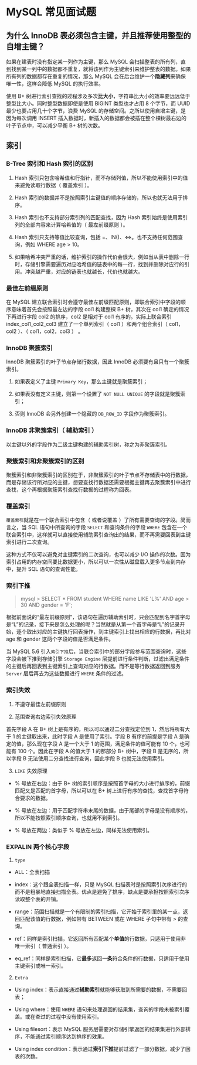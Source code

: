 # MySQL 常见面试题

## 为什么 InnoDB 表必须包含主键，并且推荐使用整型的自增主键？

如果在建表时没有指定某一列作为主键，那么 MySQL 会扫描整表的所有列，直到找到某一列中的数据都不重复，就将该列作为主键索引来维护整表的数据。如果所有列的数据都存在重复的情况，那么 MySQL 会在后台维护一个**隐藏列**来确保唯一性，这样会降低 MySQL 的执行效率。

使用 B+ 树进行索引查找的过程涉及多次**比大小**，字符串比大小的效率要远远低于整型比大小。同时整型数据即使是使用 BIGINT 类型也才占用 8 个字节，而 UUID 最少也要占用几十个字节，浪费 MySQL 的存储空间。之所以使用自增主键，是因为每次调用 INSERT 插入数据时，新插入的数据都会被插在整个棵树最右边的叶子节点中，可以减少平衡 B+ 树的次数。

## 索引

### B-Tree 索引和 Hash 索引的区别

1. Hash 索引只包含哈希值和行指针，而不存储列值，所以不能使用索引中的值来避免读取行数据（ 覆盖索引 ）。

2. Hash 索引的数据并不是按照索引主键值的顺序存储的，所以也就无法用于排序。

3. Hash 索引也不支持部分索引列的匹配查找，因为 Hash 索引始终是使用索引列的全部内容来计算哈希值的（ 最左前缀原则 ）。

4. Hash 索引只支持等值比较查询，包括 =、IN()、<=>。也不支持任何范围查询，例如 WHERE age > 10。

5. 如果哈希冲突严重的话，维护索引的操作代价会很大，例如当从表中删除一行时，存储引擎需要遍历对应哈希值的链表中的每一行，找到并删除对应行的引用。冲突越严重，对应的链表也就越长，代价也就越大。

### 最佳左前缀原则

在 MySQL 建立联合索引时会遵守最佳左前缀匹配原则，即联合索引中字段的顺序意味着首先会按照最左边的字段 col1 构建整棵 B+ 树，其次在 col1 确定的情况下再进行字段 col2 的排序，col2 是相对于 col1 有序的。实际上联合索引 index_col1_col2_col3 建立了一个单列索引（ col1 ）和两个组合索引（ col1，col2 ）、（ col1，col2，col3 ） 。

### InnoDB 聚簇索引

InnoDB 聚簇索引的叶子节点存储行数据，因此 InnoDB 必须要有且只有一个聚簇索引。

1. 如果表定义了主键 `Primary Key`，那么主键就是聚簇索引；

2. 如果表没有定义主键，则第一个设置了 `NOT NULL UNIQUE` 的字段就是聚簇索引；

3. 否则 InnoDB 会另外创建一个隐藏的 `DB_ROW_ID` 字段作为聚簇索引。

### InnoDB 非聚簇索引（ 辅助索引 ）

以主键以外的字段作为二级主键构建的辅助索引树，称之为非聚簇索引。

### 聚簇索引和非聚簇索引的区别

聚簇索引和非聚簇索引的区别在于，非聚簇索引的叶子节点不存储表中的行数据，而是存储该行所对应的主键，想要查找行数据还需要根据主键再去聚簇索引中进行查找，这个再根据聚簇索引查找行数据的过程称为回表。

### 覆盖索引

`覆盖索引`就是在一个联合索引中包含（ 或者说覆盖 ）了所有需要查询的字段。简而言之，当 SQL 语句中所查询的字段 `SELECT` 和查询条件的字段 `WHERE` 包含在一个联合索引中，这样就可以直接使用辅助索引查询出的结果，而不再需要回表到主键索引进行二次查询。

这种方式不仅可以避免对主键索引的二次查询，也可以减少 I/O 操作的次数。因为索引占用的内存空间要比数据更小，所以可以一次性从磁盘载入更多节点到内存中，提升 SQL 语句的查询性能。

### 索引下推

> mysql > SELECT * FROM student WHERE name LIKE 'L%' AND age > 30 AND gender = 'F';

根据前面说的“最左前缀原则”，该语句在遍历辅助索引时，只会匹配到名字首字母是“L”的记录，接下来是怎么处理的呢？当然就是从第一个首字母是“L”的记录开始，逐个取出对应的主键执行回表操作，到主键索引上找出相应的行数据，再比对 age 和 gender 这两个字段的值是否满足条件。

当 MySQL 5.6 引入`索引下推`后，当联合索引中的部分字段参与范围查询时，这些字段会被下推到存储引擎 `Storage Engine` 层提前进行条件判断，过滤出满足条件的主键后再回表到主键索引上查询对应的行数据。而不是等行数据返回到服务 `Server` 层后再去为这些数据进行 `WHERE` 条件的过滤。 

### 索引失效

1. 不遵守最佳左前缀原则

2. 范围查询右边索引失效原理
 
首先字段 A 在 B+ 树上是有序的，所以可以通过二分查找定位到 1，然后将所有大于 1 的主键取出来，此时字段 A 是使用了索引。字段 B 有序的前提是字段 A 是确定的值，那么现在字段 A 是一个大于 1 的范围，满足条件的值可能有 10 个，也可能有 100 个。因此在字段 A 的值大于 1 的那部分 B+ 树中，字段 B 是无序的，所以字段 B 无法使用二分查找进行查询，因此字段 B 也就无法使用索引。

3. `LIKE` 失效原理

* % 号放在右边：由于 B+ 树的索引顺序是按照首字母的大小进行排序的，前缀匹配又是匹配的首字母，所以可以在 B+ 树上进行有序的查找，查找首字母符合要求的数据。

* % 号放在左边：用于匹配字符串末尾的数据，由于尾部的字母是没有顺序的，所以不能按照索引顺序查询，也就用不到索引。

* % 号放在两边：类似于 % 号放在左边，同样无法使用索引。

### EXPALIN 两个核心字段

1. `type`

  * ALL：全表扫描
  
  * index：这个跟全表扫描一样，只是 MySQL 扫描表时是按照索引次序进行的而不是粗暴地直接扫描全表。优点是避免了排序，缺点是要承担按照索引次序读取整个表的开销。
  
  * range：范围扫描就是一个有限制的索引扫描，它开始于索引里的某一点，返回匹配该值的行数据，例如带有 BETWEEN 或在 WHERE 子句中带有 > 的查询。
  
  * ref：同样是索引扫描，它返回所有匹配某个**单值**的行数据，只适用于使用非唯一索引（ 普通索引 ）。
  
  * eq_ref：同样是索引扫描，它**最多**返回**一条**符合条件的行数据，只适用于使用主键索引或唯一索引。
  
 2. `Extra`
 
  * Using index：表示直接通过**辅助索引**就能够获取到所需要的数据，不需要回表；
  
  * Using where：使用 `WHERE` 语句来处理返回的结果集，查询的字段未被索引覆盖。或在查过的过程中没有使用索引。
  
  * Using filesort：表示 MySQL 服务层需要对存储引擎返回的结果集进行外部排序，不能通过索引顺序达到排序的效果。
  
  * Using index condition：表示通过**索引下推**提前过滤了一部分数据，减少了回表的次数。
